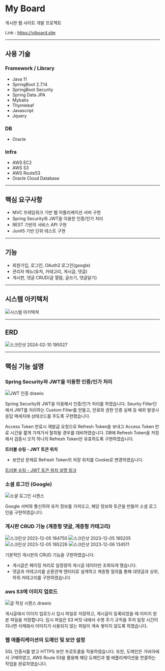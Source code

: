 # My Board
게시판 웹 사이트 개발 프로젝트

Link : https://yjboard.site
* * *

## 사용 기술
### Framework / Library
- Java 11
- SpringBoot 2.7.14
- SpringBoot Security
- Spring Data JPA
- Mybatis
- Thymeleaf
- Javascript
- Jquery

### DB
- Oracle

### Infra
- AWS EC2
- AWS S3
- AWS Route53
- Oracle Cloud Database

* * *
## 핵심 요구사항
- MVC 프레임워크 기반 웹 어플리케이션 서버 구현
- Spring Security와 JWT을 이용한 인증/인가 처리
- REST 기반의 서비스 API 구현
- Junit5 기반 단위 테스트 구현

* * *
## 기능
- 회원가입, 로그인, OAuth2 로그인(google)
- 관리자 메뉴(유저, 카테고리, 게시글, 댓글)
- 게시판, 댓글 CRUD(글 열람, 글쓰기, 댓글달기)

* * *
## 시스템 아키텍처

![시스템 아키텍쳐](https://github.com/ssda332/board/assets/82029665/2c6c8a37-6e7c-40f2-95fa-f2b126faff29)


* * *
## ERD
![스크린샷 2024-02-10 195027](https://github.com/ssda332/board/assets/82029665/3839310a-7cfe-4503-bbec-c2565ca4057f)

* * *
## 핵심 기능 설명
### Spring Security와 JWT을 이용한 인증/인가 처리

![JWT 인증 drawio](https://github.com/ssda332/board/assets/82029665/4d41118c-58f2-44c5-82e9-12c4978e3f28)

Spring Security와 JWT을 이옹해서 인증/인가 처리를 하였습니다.
Seurity Filter단에서 JWT를 처리하는 Custom Filter를 만들고, 만료와 권한 인증 실패 등
예외 발생시 응답 메세지에 상태코드를 주도록 구현했습니다.

Access Token 만료시 재발급 요청으로 Refresh Token을 보내고 Access Token 만료 시간을 짧게 가져가서 탈취될 경우를 대비하였습니다.
DB에 Refresh Token을 저장해서 검증시 오직 하나의 Refresh Token만 유효하도록 구현하였습니다.

**트러블 슈팅 - JWT 토큰 위치**

- 보안상 문제로 Refresh Token의 저장 위치를 Cookie로 변경하였습니다.

[트러블 슈팅 - JWT 토큰 위치 설명 링크](https://yjboard.site/article/14)

### 소셜 로그인 (Google)
![소셜 로그인 시퀀스](https://github.com/ssda332/board/assets/82029665/e5fe0cbb-04ff-4dd6-83e7-cd32c153f5a2)

Google 서버와 통신하여 유저 정보를 가져오고, 해당 정보와 토큰을 만들어 소셜 로그인을 구현하였습니다.



### 게시판 CRUD 기능 (계층형 댓글, 계층형 카테고리)
![스크린샷 2023-12-05 164750](https://github.com/ssda332/board/assets/82029665/fe11c35c-2bb7-41c0-95ee-861edc24b147)
![스크린샷 2023-12-05 165205](https://github.com/ssda332/board/assets/82029665/604cea61-5fc4-4930-abfa-d75d8e625d3b)
![스크린샷 2023-12-05 165226](https://github.com/ssda332/board/assets/82029665/f57d7d1c-9592-4181-acb4-6af6ca575082)
![스크린샷 2023-12-06 134511](https://github.com/ssda332/board/assets/82029665/da565147-f5a6-4bd2-a773-2613ef254eb3)

기본적인 게시판의 CRUD 기능을 구현하였습니다.
- 게시글은 페이징 처리로 일정량의 게시글 데이터만 조회되게 했습니다.
- 댓글과 카테고리를 순환관계 엔티티로 설계하고 계층형 질의를 통해 대댓글과 상위,하위 카테고리를 구현하였습니다

### aws S3에 이미지 업로드
![글 작성 시퀀스 drawio](https://github.com/ssda332/board/assets/82029665/9c16d191-7e70-41d5-841f-68651629e783)

게시글에서 이미지 업로드시 임시 파일로 저장하고, 게시글이 등록되었을 때
이미지 원본 파일을 저장합니다. 임시 파일은 S3 버킷 내에서 수명 주기 규칙을 주어 일정 시간이
지나면 삭제돼서 이미지가 사용되지 않는 파일이 계속 쌓이지 않도록 하였습니다.

### **웹 애플리케이션의 도메인 및 보안 설정**

SSL 인증서를 받고 HTTPS 보안 프로토콜을 적용하였습니다. 또한, 도메인은 가비아에서 구매하였고, AWS Route 53을 활용해 해당 도메인과 웹 애플리케이션을 연결하는 작업을 완료하였습니다.